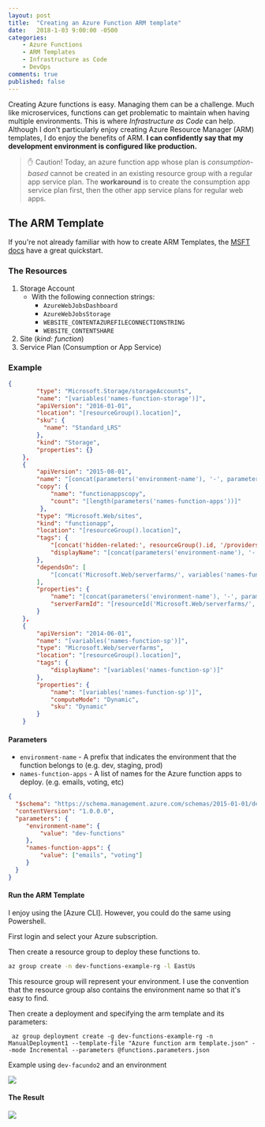 ```yaml
---
layout: post
title:  "Creating an Azure Function ARM template"
date:   2018-1-03 9:00:00 -0500
categories: 
    - Azure Functions
    - ARM Templates
    - Infrastructure as Code
    - DevOps
comments: true
published: false
---
```


Creating Azure functions is easy. Managing them can be a challenge. Much like microservices, functions can get problematic to maintain when having multiple environments. 
This is where _Infrastructure as Code_ can help. Although I don't particularly enjoy creating Azure Resource Manager (ARM) templates, I do enjoy the benefits of ARM.
**I can confidently say that my development environment is configured like production.**

> :raised_hand: Caution! Today, an azure function app whose plan is _consumption-based_ cannot be created in an existing resource group with a regular app service plan. The **workaround** is to create the consumption app service plan first, then the other app service plans for regular web apps.

## The ARM Template

If you're not already familiar with how to create ARM Templates, the [MSFT docs](https://docs.microsoft.com/en-us/azure/azure-resource-manager/resource-manager-create-first-template) have a great quickstart.

### The Resources

1. Storage Account
    - With the following connection strings:
        - `AzureWebJobsDashboard`
        - `AzureWebJobsStorage`
        - `WEBSITE_CONTENTAZUREFILECONNECTIONSTRING`
        - `WEBSITE_CONTENTSHARE`
2. Site (_kind: function_)
3. Service Plan (Consumption or App Service)

### Example

``` json
{
        "type": "Microsoft.Storage/storageAccounts",
        "name": "[variables('names-function-storage')]",
        "apiVersion": "2016-01-01",
        "location": "[resourceGroup().location]",
        "sku": {
          "name": "Standard_LRS"
        },
        "kind": "Storage",
        "properties": {}
    },
    {
        "apiVersion": "2015-08-01",
        "name": "[concat(parameters('environment-name'), '-', parameters('names-function-apps')[copyIndex()], '-fn')]",
        "copy": { 
            "name": "functionappscopy", 
            "count": "[length(parameters('names-function-apps'))]" 
         }, 
        "type": "Microsoft.Web/sites",
        "kind": "functionapp", 
        "location": "[resourceGroup().location]",
        "tags": {
            "[concat('hidden-related:', resourceGroup().id, '/providers/Microsoft.Web/serverfarms/', variables('names-function-sp'))]": "Resource",
            "displayName": "[concat(parameters('environment-name'), '-', parameters('names-function-apps')[copyIndex()], '-fn')]"
        },
        "dependsOn": [
            "[concat('Microsoft.Web/serverfarms/', variables('names-function-sp'))]"
        ],
        "properties": {
            "name": "[concat(parameters('environment-name'), '-', parameters('names-function-apps')[copyIndex()], '-fn')]",
            "serverFarmId": "[resourceId('Microsoft.Web/serverfarms/', variables('names-function-sp'))]"
        }
    },
    {
        "apiVersion": "2014-06-01",
        "name": "[variables('names-function-sp')]",
        "type": "Microsoft.Web/serverfarms",
        "location": "[resourceGroup().location]",
        "tags": {
            "displayName": "[variables('names-function-sp')]"
        },
        "properties": {
            "name": "[variables('names-function-sp')]",
            "computeMode": "Dynamic",
            "sku": "Dynamic"
        }
    }
```

#### Parameters
- `environment-name` - A prefix that indicates the environment that the function belongs to (e.g. dev, staging, prod)
- `names-function-apps` - A list of names for the Azure function apps to deploy. (e.g. emails, voting, etc)

``` json
{
  "$schema": "https://schema.management.azure.com/schemas/2015-01-01/deploymentParameters.json#",
  "contentVersion": "1.0.0.0",
  "parameters": {
     "environment-name": {
         "value": "dev-functions"
     }, 
     "names-function-apps": {
         "value": ["emails", "voting"]
     }
  }
}
```

#### Run the ARM Template

I enjoy using the [Azure CLI]. However, you could do the same using Powershell.

First login and select your Azure subscription.

Then create a resource group to deploy these functions to. 

``` bash
az group create -n dev-functions-example-rg -l EastUs
```

This resource group will represent your environment. I use the convention that the resource group also contains the environment name so that it's easy to find.

Then create a deployment and specifying the arm template and its parameters:

```
 az group deployment create -g dev-functions-example-rg -n ManualDeployment1 --template-file "Azure function arm template.json" --mode Incremental --parameters @functions.parameters.json
```

Example using `dev-facundo2` and an environment

![]({{site.url}}/assets/2018-2-1/functionsarm_2.gif)

#### The Result

![]({{site.url}}/assets/2018-2-1/functionsarm_1.PNG)




